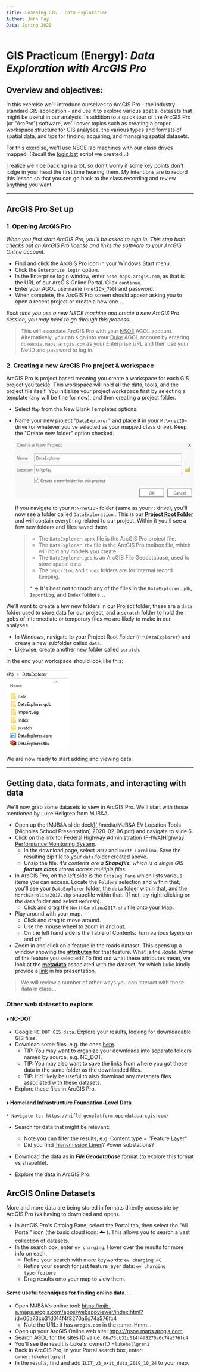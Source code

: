 ```yaml
---
Title: Learning GIS - Data Exploration
Author: John Fay
Data: Spring 2020
---
```


# GIS Practicum (Energy): *Data Exploration with ArcGIS Pro*

## Overview and objectives:

In this exercise we'll introduce ourselves to ArcGIS Pro - the industry standard GIS application - and use it to explore various spatial datasets that might be useful in our analysis. In addition to a quick tour of the ArcGIS Pro (or "ArcPro") software, we'll cover topics such as creating a proper workspace structure for GIS analyses, the various types and formats of spatial data, and tips for finding, acquiring, and managing spatial datasets. 

For this exercise, we'll use NSOE lab machines with our class drives mapped. (Recall the [login.bat](./login.bat) script we created...) 

I realize we'll be packing in a lot, so don't worry if some key points don't lodge in your head the first time hearing them. My intentions are to record this lesson so that you can go back to the class recording and review anything you want. 

---

## ArcGIS Pro Set up

### 1. Opening ArcGIS Pro

*When you first start ArcGIS Pro, you'll be asked to sign in. This step both checks out an ArcGIS Pro license and links the software to your ArcGIS Online account.* 

* Find and click the ArcGIS Pro icon in your Windows Start menu.
* Click the `Enterprise login` option. 
* In the Enterprise login window, enter `nsoe.maps.arcgis.com`, as that is the URL of our ArcGIS Online Portal. Click `continue`.
* Enter your AGOL username (`<netID>_790`) and password. 
* When complete, the ArcGIS Pro screen should appear asking you to open a recent project or create a new one...

*Each time you use a new NSOE machine and create a new ArcGIS Pro session, you may need to go through this process.* 

> This will associate ArcGIS Pro with your <u>NSOE</u> AGOL account. Alternatively, you can sign into your <u>Duke</u> AGOL account by entering  `dukeuniv.maps.arcgis.com` as your Enterprise URL and then use your NetID and password to log in. 



### 2. Creating a new ArcGIS Pro project & workspace

ArcGIS Pro is project based meaning you create a workspace for each GIS project you tackle. This workspace will hold all the data, tools, and the project file itself. You initialize your project workspace first by selecting a template (any will be fine for now), and then creating a project folder. 

* Select `Map` from the New Blank Templates options. 

* Name your new project "`DataExplorer`" and place it in your `M:\<netID>` drive (or whatever you've selected as your mapped class drive). Keep the "Create new folder" option checked. 

  ![ArcPro_NewProject](./media/ArcPro_NewProject.jpg)

  If you navigate to your `M:\<netID>` folder (same as your`P:` drive), you'll now see a folder called `DataExploration` . This is our <u>**Project Root Folder**</u> and will contain everything related to our project. Within it you'll see a few new folders and files saved there. 

  > * The `DataExplorer.aprx` file is the ArcGIS Pro project file. 
  > * The `DataExplorer.tbx` file is the ArcGIS Pro toolbox file, which will hold any models you create.
  > * The `DataExplorer.gdb` is an ArcGIS File Geodatabase, used to store spatial data.
  > * The `ImportLog` and `Index` folders are for internal record keeping. 
  >
  > \* **→ It's best not to touch any of the files in the `DataExplorer.gdb`, `ImportLog`, and `Index` folders...**

We'll want to create a few new folders in our Project folder, these are a `data` folder used to store data for our project, and a `scratch` folder to hold the gobs of intermediate or temporary files we are likely to make in our analyses. 

* In Windows, navigate to your Project Root Folder (`P:\DataExplorer`) and create a new subfolder called `data`. 
* Likewise, create another new folder called `scratch`.

In the end your workspace should look like this: 

![ArcPro_NewWorkspace.jpg](./media/ArcPro_NewWorkspace.jpg)

We are now ready to start adding and viewing data. 

---

## Getting data, data formats, and interacting with data

We'll now grab some datasets to view in ArcGIS Pro. We'll start with those mentioned by Luke Hellgren from MJB&A. 

* Open up the [MJB&A slide deck](./media/MJB&A EV Location Tools [Nicholas School Presentation] 2020-02-06.pdf) and navigate to slide 6. 
* Click on the link for [Federal Highway Administration (FHWA)Highway Performance Monitoring System](https://www.fhwa.dot.gov/policyinformation/hpms/shapefiles.cfm).
  * In the download page, select `2017` and `North Carolina`. Save the resulting zip file to your `data` folder created above.
  * Unzip the file. *it's contents are a **Shapefile**, which is a single GIS **feature class** stored across multiple files.* 
* In ArcGIS Pro, on the left side is the `Catalog Pane` which lists various items you can access. Locate the `Folders` selection and within that, you'll see your `DataExplorer` folder, the `data` folder within that, and the `NorthCarolina2017.shp` shapefile within that. (If not, try right-clicking on the `data` folder and select `Refresh`).
  * Click and drag the `NorthCarolina2017.shp` file onto your Map.
* Play around with your map. 
  * Click and drag to move around. 
  * Use the mouse wheel to zoom in and out. 
  * On the left hand side is the Table of Contents: Turn various layers on and off. 
* Zoom in and click on a feature in the roads dataset. This opens up a window showing the <u>**attributes**</u> for that feature. What is the *Route_Name* of the feature you selected? To find out what these attributes mean, we look at the **<u>metadata</u>** associated with the dataset, for which Luke kindly provide a [link](https://www.fhwa.dot.gov/policyinformation/tables/performancenetwork/) in his presentation. 

> We will review a number of other ways you can interact with these data in class...



### Other web dataset to explore:

#### ♦ NC-DOT

* Google `NC DOT GIS data`. Explore your results, looking for downloadable GIS files.
* Download some files, e.g. the ones [here](https://connect.ncdot.gov/resources/State-Mapping/Pages/Traffic-Survey-GIS-Data.aspx).
  * TIP: You may want to organize your downloads into separate folders named by source, e.g. NC_DOT.
  * TIP: You may also want to save the links from where you got these data in the same folder as the downloaded files. 
  * TIP: It'd likely be useful to also download any metadata files associated with these datasets. 
* Explore these files in ArcGIS Pro.

#### ♦ Homeland Infrastructure Foundation-Level Data

	* Navigate to: https://hifld-geoplatform.opendata.arcgis.com/
 * Search for data that might be relevant:
   	* Note you can filter the results, e.g. Content type = "Feature Layer"
   	* Did you find [Transmission Lines](https://hifld-geoplatform.opendata.arcgis.com/datasets/electric-power-transmission-lines)? Power substations? 

* Download the data as in ***File Geodatabase*** format (to explore this format vs shapefile).
* Explore the data in ArcGIS Pro.



## ArcGIS Online Datasets

More and more data are being stored in formats directly accessible by ArcGIS Pro (vs having to download and open). 

* In ArcGIS Pro's Catalog Pane, select the Portal tab, then select the "All Portal" icon (the basic cloud icon:  :cloud: ). This allows you to search a vast collection of datasets. 
* In the search box, enter `ev charging`.  Hover over the results for more info on each. 
  * Refine your search with more keywords: `ev charging NC` 
  * Refine your search for just feature layer data: `ev charging type:feature`
  * Drag results onto your map to view them.



#### Some useful techniques for finding online data...

* Open MJB&A's online tool: https://mjb-a.maps.arcgis.com/apps/webappviewer/index.html?id=06a73cb31d014f4f8270a6c74a576fc4
  * Note the URL: it has `arcgis.com` in the name. Hmm...
* Open up your ArcGIS Online web site: https://nsoe.maps.arcgis.com
* Search AGOL for the sites ID value: `06a73cb31d014f4f8270a6c74a576fc4`
* You'll see the result is Luke's: ownerID =`lukehellgren1` 
* Back in ArcGIS Pro, in your Portal search box, enter: `owner:lukehellgren1`
* In the results, find and add `ILIT_v3_exit_data_2019_10_24` to your map.